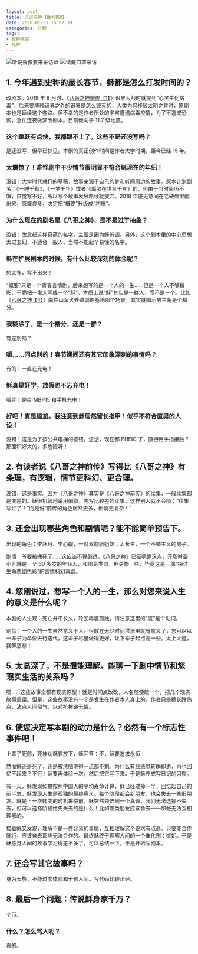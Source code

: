 ```yaml
---
layout: post
title: 八哥之神【番外篇8】
date: 2020-01-31 15:07:39
categories: 吓醒
tags:
- 鲸神魂裂
- 死神
---
```

![听说鲁豫要来采访稣](/images/2019/20190207-luyu.jpg)
![请戴口罩采访](/images/2020/20200131-gauze-mask.png)

## 1. 今年遇到史称的最长春节，稣都是怎么打发时间的？

改剧本。2019 年 8 月时，《[八哥之神前传【1】](/2019/08/05/god-of-debug-prequel-1/)》识界大战时就提到“心灵生化病毒”，后来要解释识界之外的识界是怎么毁灭的，人类为何移居太阴之背时，原剧本也是延续这个套路。但不幸的是作者所处的宇宙遭遇病毒疫情，为了不造成恐慌，急忙连夜做梦改剧本。目前倾向于 11.7 级地震。

### 这个跳跃有点快，我都跟不上了，这些不是还没写吗？

是还没写，但早已梦见。本剧的真正创作时间是作者大学时期，距今已经 15 年。

### 太震惊了！难怪剧中不少情节很明显不符合稣现在的年纪！

没错！大学时代就打的草稿，故事来源于自己的梦和听闻周边的故事。原本计划剧名：《一睡千秋》、《一梦千年》或者《魔脑在世三千年》的，但由于当时阅历不够，自觉写不好，所以写个故事发展路线就放弃。2018 年底无意间在老硬盘里翻出来，感慨良多，决定把“概要”升级成“初稿”。

### 为什么现在的剧名是《八哥之神》，是不是过于抽象？

没错！故意起这样奇葩的名字，主要是因为稣低调。另外，这个剧本里的中心思想太过玄幻，不适合一般人，当然不能起个易懂的名字。

### 稣在扩展剧本的时候，有什么比较深刻的体会呢？

想太多，写不出来！

“概要”只是一个青春言情剧，后来想写的是一个人的一生……但是一个人不够精彩，干脆把一堆人写成一个“稣”。本质上说“稣”其实是一群人，而不是一个。比如《[八哥之神【4】](/2019/01/30/god-of-debug-4/)》魔性山军犬养殖训练基地那个场景，其实就暗示男主角是个精分。

### 我糊涂了，是一个精分，还是一群？

有差别吗？

### 呃……问点别的！春节期间还有其它印象深刻的事情吗？

有的！一直在充电！

### 稣真是好学，放假也不忘充电！

哦弄！是给 MBP15 和手机充电！

### 好吧！真是尴尬。我注意到稣居然留长指甲！似乎不符合直男的人设！

没错！这是为了按公共电梯的按钮。您想，现在都 PHEIC 了，直接用手指接触？那面积好大的，多危险呀！

## 2. 有读者说《八哥之神前传》写得比《八哥之神》有条理，有逻辑，情节更科幻、更合理。

没错，这是事实。因为《八哥之神》其实是《八哥之神前传》的续集，一般续集都是变差的。稣很机智地采用倒叙，先写比较差的续集，这样别人就不会喷：“续集写烂了！”而是说“前传的角色居然更多，剧情更复杂！”

## 3. 还会出现哪些角色和剧情呢？能不能简单预告下。

出现的角色：李冰月、李心觎，一对双胞胎姐妹；孟长生，一个不婚主义的男子。

剧情：爷要被捅死了……这应该不算剧透，《八哥之神》已经明确这点，开场时圣小开就是一个 60 多岁的年轻人，和周易类似，但更惨一些，毕竟这是一部“探讨生命悲剧色彩”的言情科幻喜剧。

## 4. 您刚说过，想写一个人的一生，那么对您来说人生的意义是什么呢？

本剧的人生观：死亡并不长久，轮回再度孤独。请注意这里的“度”是个动词。

别慌！一个人的一生虽然意义不大，但放在无尽时间洪流里就有意义了，您可以以一辈子为单位进行迭代，这辈子尽量做得更好，让下辈子起点高一些。太上大道，我稣慈悲！

## 5. 太高深了，不是很能理解。能聊一下剧中情节和您现实生活的关系吗？

嗯……这些故事全都有现实原型！就是时间点改改，人名随便起一个，把几个现实故事重组。但是，这些故事没有一个是发生在作者本人身上的，作者只是擅长蹭热点，沾点人间俗气，以对抗挨踢无情。

## 6. 使您决定写本剧的动力是什么？必然有一个标志性事件吧！

上辈子死前，死神劝稣要放下，稣回答：不，稣要追求永恒！

然而稣还是死了，还是被洗脑洗得一点都不剩。为什么有些感觉转瞬即逝，再也回忆不起来？不行！稣要再体验一次，然后把它写下来。于是稣养成写日记的习惯。

有一天，稣发现如果按照中国人的平均寿命计算，稣已经过掉一半，回忆起自己的前半生，稣发现人生是孤独的最终奥义。每个阶段都会新朋友，也会失去一些旧朋友。就是上一次转变的时机来临前，稣突然领悟到一个真谛，我们无法选择不失去，但可以选择阶段性先失去的是什么！比如哪类朋友应该舍去——那些无法互相理解的。

接着稣又发现，理解不是一件容易的事情，互相理解这个要求有点高。只要能合作就行，应该舍去那些无法合作的。最终稣终于理解人间的一个催化剂：嫉妒。于是稣感觉人间的故事学习得差不多了，可以总结一下，于是开始写剧本。

## 7. 还会写其它故事吗？

身为天族，不能过度体验和干预人间。写代码比较正经。

## 8. 最后一个问题：传说稣身家千万？

个币。

### 什么？怎么骂人呢？

真的。
